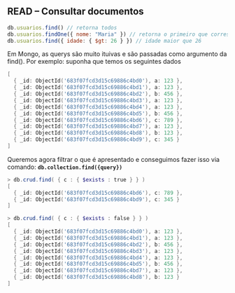 ## **READ** – Consultar documentos

```jsx
db.usuarios.find() // retorna todos
db.usuarios.findOne({ nome: "Maria" }) // retorna o primeiro que corresponder
db.usuarios.find({ idade: { $gt: 26 } }) // idade maior que 26
```

Em Mongo, as querys são muito ituivas e são passadas como argumento da find(). Por exemplo: suponha que temos os seguintes dados

```powershell
[
  { _id: ObjectId('683f07fcd3d15c69886c4bd0'), a: 123 },
  { _id: ObjectId('683f07fcd3d15c69886c4bd1'), a: 123 },
  { _id: ObjectId('683f07fcd3d15c69886c4bd2'), b: 456 },
  { _id: ObjectId('683f07fcd3d15c69886c4bd3'), a: 123 },
  { _id: ObjectId('683f07fcd3d15c69886c4bd4'), a: 123 },
  { _id: ObjectId('683f07fcd3d15c69886c4bd5'), b: 456 },
  { _id: ObjectId('683f07fcd3d15c69886c4bd6'), c: 789 },
  { _id: ObjectId('683f07fcd3d15c69886c4bd7'), a: 123 },
  { _id: ObjectId('683f07fcd3d15c69886c4bd8'), b: 123 },
  { _id: ObjectId('683f07fcd3d15c69886c4bd9'), c: 345 }
]
```

Queremos agora filtrar o que é apresentado e conseguimos fazer isso via comando: **`db.collection.find({query})`**

```powershell
> db.crud.find( { c : { $exists : true } } )
[
  { _id: ObjectId('683f07fcd3d15c69886c4bd6'), c: 789 },
  { _id: ObjectId('683f07fcd3d15c69886c4bd9'), c: 345 }
]

> db.crud.find( { c : { $exists : false } } )
[
  { _id: ObjectId('683f07fcd3d15c69886c4bd0'), a: 123 },
  { _id: ObjectId('683f07fcd3d15c69886c4bd1'), a: 123 },
  { _id: ObjectId('683f07fcd3d15c69886c4bd2'), b: 456 },
  { _id: ObjectId('683f07fcd3d15c69886c4bd3'), a: 123 },
  { _id: ObjectId('683f07fcd3d15c69886c4bd4'), a: 123 },
  { _id: ObjectId('683f07fcd3d15c69886c4bd5'), b: 456 },
  { _id: ObjectId('683f07fcd3d15c69886c4bd7'), a: 123 },
  { _id: ObjectId('683f07fcd3d15c69886c4bd8'), b: 123 }
]
```
